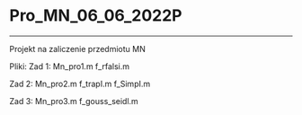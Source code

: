 # Pro_MN_06_06_2022P
------------------------------
Projekt na zaliczenie przedmiotu MN 

Pliki:
Zad 1: Mn_pro1.m f_rfalsi.m 

Zad 2: Mn_pro2.m f_trapI.m f_SimpI.m 

Zad 3: Mn_pro3.m f_gouss_seidl.m
